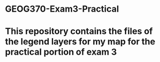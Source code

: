 # GEOG370-Exam3-Practical

# This repository contains the files of the legend layers for my map for the practical portion of exam 3
